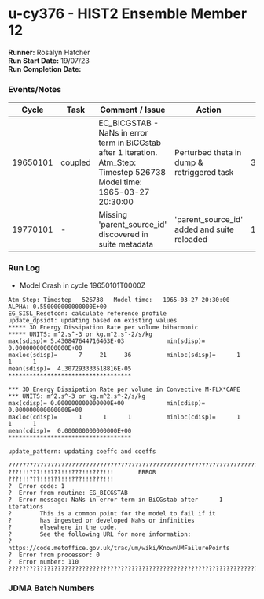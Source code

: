 # u-cy376 - HIST2 Ensemble Member 12

**Runner:**  Rosalyn Hatcher  
**Run Start Date:**  19/07/23  
**Run Completion Date:**

### Events/Notes

| Cycle | Task | Comment / Issue | Action | Date |
| ---   | ---  | ---             | ---    | ---  |
| 19650101 | coupled  | EC_BICGSTAB - NaNs in error term in BiCGstab after 1 iteration. <br> Atm_Step: Timestep   526738 <br>  Model time:   1965-03-27 20:30:00| Perturbed theta in dump & retriggered task |  31.07.23  |
| 19770101  | - | Missing 'parent_source_id' discovered in suite metadata | 'parent_source_id' added and suite reloaded | 10.08.23 |

### Run Log
* Model Crash in cycle 19650101T0000Z
  
~~~
Atm_Step: Timestep   526738   Model time:   1965-03-27 20:30:00
ALPHA: 0.550000000000000E+00
EG_SISL_Resetcon: calculate reference profile
update_dpsidt: updating based on existing values
***** 3D Energy Dissipation Rate per volume biharmonic
***** UNITS: m^2.s^-3 or kg.m^2.s^-2/s/kg
max(sdisp)= 5.430847644716463E-03            min(sdisp)= 0.000000000000000E+00
maxloc(sdisp)=      7     21     36          minloc(sdisp)=      1      1      1
mean(sdisp)=  4.307293333518816E-05
***********************************

*** 3D Energy Dissipation Rate per volume in Convective M-FLX*CAPE
*** UNITS: m^2.s^-3 or kg.m^2.s^-2/s/kg
max(cdisp)= 0.000000000000000E+00            min(cdisp)= 0.000000000000000E+00
maxloc(cdisp)=      1      1      1          minloc(cdisp)=      1      1      1
mean(cdisp)=  0.000000000000000E+00
***********************************

update_pattern: updating coeffc and coeffs

????????????????????????????????????????????????????????????????????????????????
???!!!???!!!???!!!???!!!???!!!       ERROR        ???!!!???!!!???!!!???!!!???!!!
?  Error code: 1
?  Error from routine: EG_BICGSTAB
?  Error message: NaNs in error term in BiCGstab after      1 iterations
?        This is a common point for the model to fail if it
?        has ingested or developed NaNs or infinities
?        elsewhere in the code.
?        See the following URL for more information:
?        https://code.metoffice.gov.uk/trac/um/wiki/KnownUMFailurePoints
?  Error from processor: 0
?  Error number: 110
????????????????????????????????????????????????????????????????????????????????
~~~

### JDMA Batch Numbers
